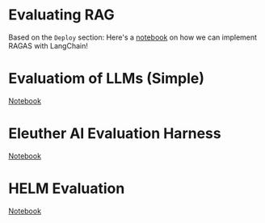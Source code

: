 # Evaluating RAG

Based on the `Deploy` section: Here's a [notebook](https://colab.research.google.com/drive/1Q2JCptzWd7lj9wggPaipwy3cigmgEGDI?usp=sharing) on how we can implement RAGAS with LangChain!

# Evaluatiom of LLMs (Simple)

[Notebook](https://colab.research.google.com/drive/1tJGP-Oe_B_lH2EaiD3sNGBoIUv8tpJdO?usp=sharing)

# Eleuther AI Evaluation Harness

[Notebook](https://colab.research.google.com/drive/15B08548oLsXbuUMNuG_T-R6WFvb3bKZp?usp=sharing)

# HELM Evaluation 

[Notebook](https://colab.research.google.com/drive/1Tg26V055-ukudzmnE4Tpj-lYoIlRQydJ?usp=sharing)
